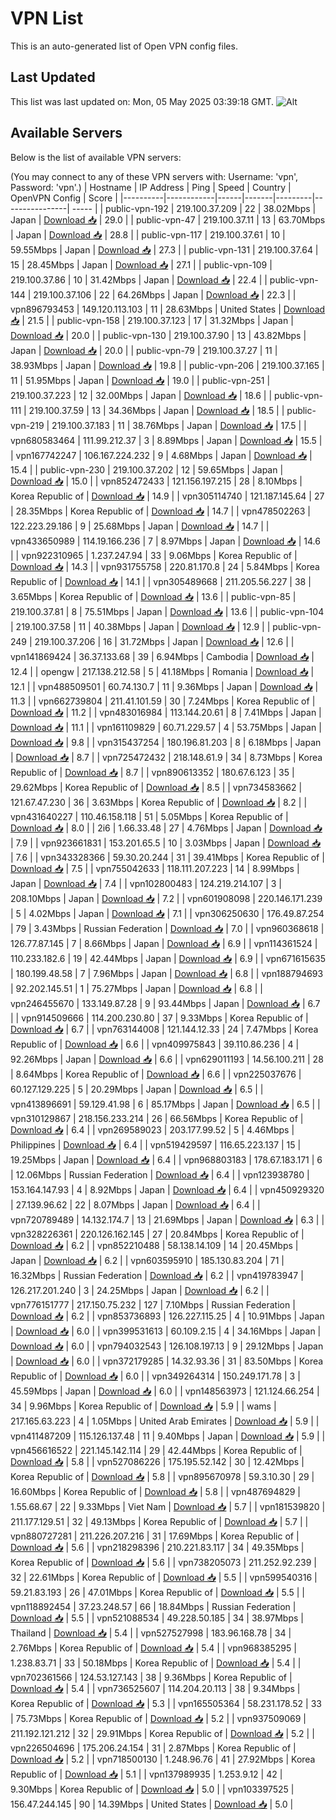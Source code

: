 # VPN List

This is an auto-generated list of Open VPN config files.

## Last Updated

This list was last updated on: Mon, 05 May 2025 03:39:18 GMT.
![Alt](https://repobeats.axiom.co/api/embed/186b98318ef1479477931607c1ad7d823f12451f.svg "Repobeats analytics image")

## Available Servers

Below is the list of available VPN servers:

(You may connect to any of these VPN servers with: Username: 'vpn', Password: 'vpn'.)
| Hostname | IP Address | Ping | Speed | Country | OpenVPN Config | Score |
|----------|------------|------|-------|---------|----------------| ----- |
| public-vpn-192 | 219.100.37.209 | 22 | 38.02Mbps | Japan | [Download 📥](./configs/server_0_JP.ovpn) | 29.0 |
| public-vpn-47 | 219.100.37.11 | 13 | 63.70Mbps | Japan | [Download 📥](./configs/server_1_JP.ovpn) | 28.8 |
| public-vpn-117 | 219.100.37.61 | 10 | 59.55Mbps | Japan | [Download 📥](./configs/server_2_JP.ovpn) | 27.3 |
| public-vpn-131 | 219.100.37.64 | 15 | 28.45Mbps | Japan | [Download 📥](./configs/server_3_JP.ovpn) | 27.1 |
| public-vpn-109 | 219.100.37.86 | 10 | 31.42Mbps | Japan | [Download 📥](./configs/server_4_JP.ovpn) | 22.4 |
| public-vpn-144 | 219.100.37.106 | 22 | 64.26Mbps | Japan | [Download 📥](./configs/server_5_JP.ovpn) | 22.3 |
| vpn896793453 | 149.120.113.103 | 11 | 28.63Mbps | United States | [Download 📥](./configs/server_6_US.ovpn) | 21.5 |
| public-vpn-158 | 219.100.37.123 | 17 | 31.32Mbps | Japan | [Download 📥](./configs/server_7_JP.ovpn) | 20.0 |
| public-vpn-130 | 219.100.37.90 | 13 | 43.82Mbps | Japan | [Download 📥](./configs/server_8_JP.ovpn) | 20.0 |
| public-vpn-79 | 219.100.37.27 | 11 | 38.93Mbps | Japan | [Download 📥](./configs/server_9_JP.ovpn) | 19.8 |
| public-vpn-206 | 219.100.37.165 | 11 | 51.95Mbps | Japan | [Download 📥](./configs/server_10_JP.ovpn) | 19.0 |
| public-vpn-251 | 219.100.37.223 | 12 | 32.00Mbps | Japan | [Download 📥](./configs/server_11_JP.ovpn) | 18.6 |
| public-vpn-111 | 219.100.37.59 | 13 | 34.36Mbps | Japan | [Download 📥](./configs/server_12_JP.ovpn) | 18.5 |
| public-vpn-219 | 219.100.37.183 | 11 | 38.76Mbps | Japan | [Download 📥](./configs/server_13_JP.ovpn) | 17.5 |
| vpn680583464 | 111.99.212.37 | 3 | 8.89Mbps | Japan | [Download 📥](./configs/server_14_JP.ovpn) | 15.5 |
| vpn167742247 | 106.167.224.232 | 9 | 4.68Mbps | Japan | [Download 📥](./configs/server_15_JP.ovpn) | 15.4 |
| public-vpn-230 | 219.100.37.202 | 12 | 59.65Mbps | Japan | [Download 📥](./configs/server_16_JP.ovpn) | 15.0 |
| vpn852472433 | 121.156.197.215 | 28 | 8.10Mbps | Korea Republic of | [Download 📥](./configs/server_17_KR.ovpn) | 14.9 |
| vpn305114740 | 121.187.145.64 | 27 | 28.35Mbps | Korea Republic of | [Download 📥](./configs/server_18_KR.ovpn) | 14.7 |
| vpn478502263 | 122.223.29.186 | 9 | 25.68Mbps | Japan | [Download 📥](./configs/server_19_JP.ovpn) | 14.7 |
| vpn433650989 | 114.19.166.236 | 7 | 8.97Mbps | Japan | [Download 📥](./configs/server_20_JP.ovpn) | 14.6 |
| vpn922310965 | 1.237.247.94 | 33 | 9.06Mbps | Korea Republic of | [Download 📥](./configs/server_21_KR.ovpn) | 14.3 |
| vpn931755758 | 220.81.170.8 | 24 | 5.84Mbps | Korea Republic of | [Download 📥](./configs/server_22_KR.ovpn) | 14.1 |
| vpn305489668 | 211.205.56.227 | 38 | 3.65Mbps | Korea Republic of | [Download 📥](./configs/server_23_KR.ovpn) | 13.6 |
| public-vpn-85 | 219.100.37.81 | 8 | 75.51Mbps | Japan | [Download 📥](./configs/server_24_JP.ovpn) | 13.6 |
| public-vpn-104 | 219.100.37.58 | 11 | 40.38Mbps | Japan | [Download 📥](./configs/server_25_JP.ovpn) | 12.9 |
| public-vpn-249 | 219.100.37.206 | 16 | 31.72Mbps | Japan | [Download 📥](./configs/server_26_JP.ovpn) | 12.6 |
| vpn141869424 | 36.37.133.68 | 39 | 6.94Mbps | Cambodia | [Download 📥](./configs/server_27_KH.ovpn) | 12.4 |
| opengw | 217.138.212.58 | 5 | 41.18Mbps | Romania | [Download 📥](./configs/server_28_RO.ovpn) | 12.1 |
| vpn488509501 | 60.74.130.7 | 11 | 9.36Mbps | Japan | [Download 📥](./configs/server_29_JP.ovpn) | 11.3 |
| vpn662739804 | 211.41.101.59 | 30 | 7.24Mbps | Korea Republic of | [Download 📥](./configs/server_30_KR.ovpn) | 11.2 |
| vpn483016984 | 113.144.20.61 | 8 | 7.41Mbps | Japan | [Download 📥](./configs/server_31_JP.ovpn) | 11.1 |
| vpn161109829 | 60.71.229.57 | 4 | 53.75Mbps | Japan | [Download 📥](./configs/server_32_JP.ovpn) | 9.8 |
| vpn315437254 | 180.196.81.203 | 8 | 6.18Mbps | Japan | [Download 📥](./configs/server_33_JP.ovpn) | 8.7 |
| vpn725472432 | 218.148.61.9 | 34 | 8.73Mbps | Korea Republic of | [Download 📥](./configs/server_34_KR.ovpn) | 8.7 |
| vpn890613352 | 180.67.6.123 | 35 | 29.62Mbps | Korea Republic of | [Download 📥](./configs/server_35_KR.ovpn) | 8.5 |
| vpn734583662 | 121.67.47.230 | 36 | 3.63Mbps | Korea Republic of | [Download 📥](./configs/server_36_KR.ovpn) | 8.2 |
| vpn431640227 | 110.46.158.118 | 51 | 5.05Mbps | Korea Republic of | [Download 📥](./configs/server_37_KR.ovpn) | 8.0 |
| 2i6 | 1.66.33.48 | 27 | 4.76Mbps | Japan | [Download 📥](./configs/server_38_JP.ovpn) | 7.9 |
| vpn923661831 | 153.201.65.5 | 10 | 3.03Mbps | Japan | [Download 📥](./configs/server_39_JP.ovpn) | 7.6 |
| vpn343328366 | 59.30.20.244 | 31 | 39.41Mbps | Korea Republic of | [Download 📥](./configs/server_40_KR.ovpn) | 7.5 |
| vpn755042633 | 118.111.207.223 | 14 | 8.99Mbps | Japan | [Download 📥](./configs/server_41_JP.ovpn) | 7.4 |
| vpn102800483 | 124.219.214.107 | 3 | 208.10Mbps | Japan | [Download 📥](./configs/server_42_JP.ovpn) | 7.2 |
| vpn601908098 | 220.146.171.239 | 5 | 4.02Mbps | Japan | [Download 📥](./configs/server_43_JP.ovpn) | 7.1 |
| vpn306250630 | 176.49.87.254 | 79 | 3.43Mbps | Russian Federation | [Download 📥](./configs/server_44_RU.ovpn) | 7.0 |
| vpn960368618 | 126.77.87.145 | 7 | 8.66Mbps | Japan | [Download 📥](./configs/server_45_JP.ovpn) | 6.9 |
| vpn114361524 | 110.233.182.6 | 19 | 42.44Mbps | Japan | [Download 📥](./configs/server_46_JP.ovpn) | 6.9 |
| vpn671615635 | 180.199.48.58 | 7 | 7.96Mbps | Japan | [Download 📥](./configs/server_47_JP.ovpn) | 6.8 |
| vpn188794693 | 92.202.145.51 | 1 | 75.27Mbps | Japan | [Download 📥](./configs/server_48_JP.ovpn) | 6.8 |
| vpn246455670 | 133.149.87.28 | 9 | 93.44Mbps | Japan | [Download 📥](./configs/server_49_JP.ovpn) | 6.7 |
| vpn914509666 | 114.200.230.80 | 37 | 9.33Mbps | Korea Republic of | [Download 📥](./configs/server_50_KR.ovpn) | 6.7 |
| vpn763144008 | 121.144.12.33 | 24 | 7.47Mbps | Korea Republic of | [Download 📥](./configs/server_51_KR.ovpn) | 6.6 |
| vpn409975843 | 39.110.86.236 | 4 | 92.26Mbps | Japan | [Download 📥](./configs/server_52_JP.ovpn) | 6.6 |
| vpn629011193 | 14.56.100.211 | 28 | 8.64Mbps | Korea Republic of | [Download 📥](./configs/server_53_KR.ovpn) | 6.6 |
| vpn225037676 | 60.127.129.225 | 5 | 20.29Mbps | Japan | [Download 📥](./configs/server_54_JP.ovpn) | 6.5 |
| vpn413896691 | 59.129.41.98 | 6 | 85.17Mbps | Japan | [Download 📥](./configs/server_55_JP.ovpn) | 6.5 |
| vpn310129867 | 218.156.233.214 | 26 | 66.56Mbps | Korea Republic of | [Download 📥](./configs/server_56_KR.ovpn) | 6.4 |
| vpn269589023 | 203.177.99.52 | 5 | 4.46Mbps | Philippines | [Download 📥](./configs/server_57_PH.ovpn) | 6.4 |
| vpn519429597 | 116.65.223.137 | 15 | 19.25Mbps | Japan | [Download 📥](./configs/server_58_JP.ovpn) | 6.4 |
| vpn968803183 | 178.67.183.171 | 6 | 12.06Mbps | Russian Federation | [Download 📥](./configs/server_59_RU.ovpn) | 6.4 |
| vpn123938780 | 153.164.147.93 | 4 | 8.92Mbps | Japan | [Download 📥](./configs/server_60_JP.ovpn) | 6.4 |
| vpn450929320 | 27.139.96.62 | 22 | 8.07Mbps | Japan | [Download 📥](./configs/server_61_JP.ovpn) | 6.4 |
| vpn720789489 | 14.132.174.7 | 13 | 21.69Mbps | Japan | [Download 📥](./configs/server_62_JP.ovpn) | 6.3 |
| vpn328226361 | 220.126.162.145 | 27 | 20.84Mbps | Korea Republic of | [Download 📥](./configs/server_63_KR.ovpn) | 6.2 |
| vpn852210488 | 58.138.14.109 | 14 | 20.45Mbps | Japan | [Download 📥](./configs/server_64_JP.ovpn) | 6.2 |
| vpn603595910 | 185.130.83.204 | 71 | 16.32Mbps | Russian Federation | [Download 📥](./configs/server_65_RU.ovpn) | 6.2 |
| vpn419783947 | 126.217.201.240 | 3 | 24.25Mbps | Japan | [Download 📥](./configs/server_66_JP.ovpn) | 6.2 |
| vpn776151777 | 217.150.75.232 | 127 | 7.10Mbps | Russian Federation | [Download 📥](./configs/server_67_RU.ovpn) | 6.2 |
| vpn853736893 | 126.227.115.25 | 4 | 10.91Mbps | Japan | [Download 📥](./configs/server_68_JP.ovpn) | 6.0 |
| vpn399531613 | 60.109.2.15 | 4 | 34.16Mbps | Japan | [Download 📥](./configs/server_69_JP.ovpn) | 6.0 |
| vpn794032543 | 126.108.197.13 | 9 | 29.12Mbps | Japan | [Download 📥](./configs/server_70_JP.ovpn) | 6.0 |
| vpn372179285 | 14.32.93.36 | 31 | 83.50Mbps | Korea Republic of | [Download 📥](./configs/server_71_KR.ovpn) | 6.0 |
| vpn349264314 | 150.249.171.78 | 3 | 45.59Mbps | Japan | [Download 📥](./configs/server_72_JP.ovpn) | 6.0 |
| vpn148563973 | 121.124.66.254 | 34 | 9.96Mbps | Korea Republic of | [Download 📥](./configs/server_73_KR.ovpn) | 5.9 |
| wams | 217.165.63.223 | 4 | 1.05Mbps | United Arab Emirates | [Download 📥](./configs/server_74_AE.ovpn) | 5.9 |
| vpn411487209 | 115.126.137.48 | 11 | 9.40Mbps | Japan | [Download 📥](./configs/server_75_JP.ovpn) | 5.9 |
| vpn456616522 | 221.145.142.114 | 29 | 42.44Mbps | Korea Republic of | [Download 📥](./configs/server_76_KR.ovpn) | 5.8 |
| vpn527086226 | 175.195.52.142 | 30 | 12.42Mbps | Korea Republic of | [Download 📥](./configs/server_77_KR.ovpn) | 5.8 |
| vpn895670978 | 59.3.10.30 | 29 | 16.60Mbps | Korea Republic of | [Download 📥](./configs/server_78_KR.ovpn) | 5.8 |
| vpn487694829 | 1.55.68.67 | 22 | 9.33Mbps | Viet Nam | [Download 📥](./configs/server_79_VN.ovpn) | 5.7 |
| vpn181539820 | 211.177.129.51 | 32 | 49.13Mbps | Korea Republic of | [Download 📥](./configs/server_80_KR.ovpn) | 5.7 |
| vpn880727281 | 211.226.207.216 | 31 | 17.69Mbps | Korea Republic of | [Download 📥](./configs/server_81_KR.ovpn) | 5.6 |
| vpn218298396 | 210.221.83.117 | 34 | 49.35Mbps | Korea Republic of | [Download 📥](./configs/server_82_KR.ovpn) | 5.6 |
| vpn738205073 | 211.252.92.239 | 32 | 22.61Mbps | Korea Republic of | [Download 📥](./configs/server_83_KR.ovpn) | 5.5 |
| vpn599540316 | 59.21.83.193 | 26 | 47.01Mbps | Korea Republic of | [Download 📥](./configs/server_84_KR.ovpn) | 5.5 |
| vpn118892454 | 37.23.248.57 | 66 | 18.84Mbps | Russian Federation | [Download 📥](./configs/server_85_RU.ovpn) | 5.5 |
| vpn521088534 | 49.228.50.185 | 34 | 38.97Mbps | Thailand | [Download 📥](./configs/server_86_TH.ovpn) | 5.4 |
| vpn527527998 | 183.96.168.78 | 34 | 2.76Mbps | Korea Republic of | [Download 📥](./configs/server_87_KR.ovpn) | 5.4 |
| vpn968385295 | 1.238.83.71 | 33 | 50.18Mbps | Korea Republic of | [Download 📥](./configs/server_88_KR.ovpn) | 5.4 |
| vpn702361566 | 124.53.127.143 | 38 | 9.36Mbps | Korea Republic of | [Download 📥](./configs/server_89_KR.ovpn) | 5.4 |
| vpn736525607 | 114.204.20.113 | 38 | 9.34Mbps | Korea Republic of | [Download 📥](./configs/server_90_KR.ovpn) | 5.3 |
| vpn165505364 | 58.231.178.52 | 33 | 75.73Mbps | Korea Republic of | [Download 📥](./configs/server_91_KR.ovpn) | 5.2 |
| vpn937509069 | 211.192.121.212 | 32 | 29.91Mbps | Korea Republic of | [Download 📥](./configs/server_92_KR.ovpn) | 5.2 |
| vpn226504696 | 175.206.24.154 | 31 | 2.87Mbps | Korea Republic of | [Download 📥](./configs/server_93_KR.ovpn) | 5.2 |
| vpn718500130 | 1.248.96.76 | 41 | 27.92Mbps | Korea Republic of | [Download 📥](./configs/server_94_KR.ovpn) | 5.1 |
| vpn137989935 | 1.253.9.12 | 42 | 9.30Mbps | Korea Republic of | [Download 📥](./configs/server_95_KR.ovpn) | 5.0 |
| vpn103397525 | 156.47.244.145 | 90 | 14.39Mbps | United States | [Download 📥](./configs/server_96_US.ovpn) | 5.0 |
